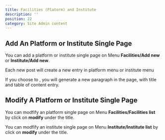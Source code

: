 ```yaml
---
title: Facilities (Platorm) and Institute
description: ''
position: 22
category: Site Admin content
---
```



## Add An Platform or Institute Single Page

You can add a platform or institute single page on Menu **Facilities/Add new** or **Institute/Add new**.

Each new post will create a new entry in platform menu or institute menu

If you choose to <text-image src="Facilities-Sub.PNG" alt="Add Paragraph" size="18"></text-image>, you will generate a new paragraph in the page, with title and table of content entry.

## Modify A Platform or Institute Single Page

You can modfify an platform single page on Menu **Facilities/Facilities list** by click on **modify** under the title.

You can modfify an institute single page on Menu **Institute/Institute list** by click on **modify** under the title.



